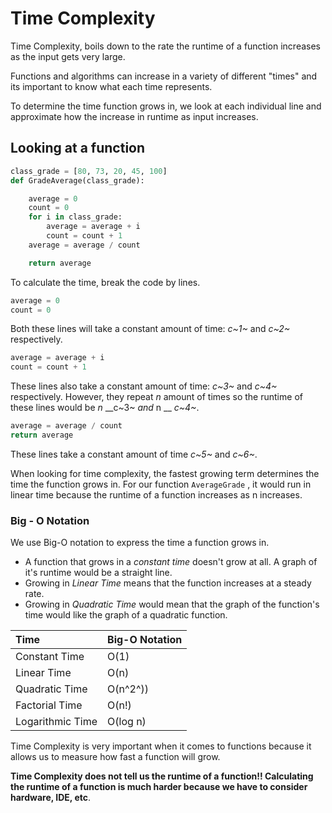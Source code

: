 # Time Complexity

Time Complexity, boils down to the rate the runtime of a function increases as the input gets very large.

Functions and algorithms can increase in a variety of different "times" and its important to know what each time represents.

To determine the time function grows in, we look at each individual line and approximate how the increase in runtime as input increases.

## Looking at a function

```python
class_grade = [80, 73, 20, 45, 100]
def GradeAverage(class_grade):

    average = 0
    count = 0
    for i in class_grade:
        average = average + i
        count = count + 1
    average = average / count

    return average
```

To calculate the time, break the code by lines.

```python
average = 0     
count = 0
```

Both these lines will take a constant amount of time: _c~1~_ and _c~2~_ respectively.

```python
average = average + i
count = count + 1
```

These lines also take a constant amount of time: _c~3~_ and _c~4~_ respectively. However, they repeat _n_ amount of times so the runtime of these lines would be _n_  __c~3~ _and_ n __ _c~4~_.

```python
average = average / count 
return average
```

These lines take a constant amount of time _c~5~_ and _c~6~_.

When looking for time complexity, the fastest growing term determines the time the function grows in. For our function `AverageGrade` , it would run in linear time because the runtime of a function increases as n increases.

### Big - O Notation

We use Big-O notation to express the time a function grows in.

* A function that grows in a _constant time_ doesn't grow at all. A graph of it's runtime would be a straight line. 
* Growing in _Linear Time_ means that the function increases at a steady rate. 
* Growing in _Quadratic Time_ would mean that the graph of the function's time would like the graph of a quadratic function. 

| Time | Big-O Notation |
| :--- | :--- |
| Constant Time | O\(1\) |
| Linear Time | O\(n\) |
| Quadratic Time | O\(n^2^\)\) |
| Factorial Time | O\(n!\) |
| Logarithmic Time | O\(log n\) |

Time Complexity is very important when it comes to functions because it allows us to measure how fast a function will grow.

**Time Complexity does not tell us the runtime of a function!! Calculating the runtime of a function is much harder because we have to consider hardware, IDE, etc**.

